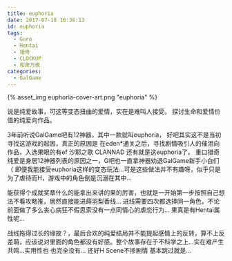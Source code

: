 ```yaml
---
title: euphoria
date: 2017-07-18 16:36:13
id: euphoria
tags:
  - Guro
  - Hentai
  - 猎奇
  - CLOCKUP
  - 和泉万夜
categories:
  - GalGame
---
```

{% asset_img euphoria-cover-art.png "euphoria" %}

说是纯爱故事，可这等变态扭曲的爱情，实在是难叫人接受。
探讨生命和爱情价值的纯爱向作品。
<!--more-->
3年前听说GalGame吧有12神器，其中一款就叫euphoria，
好吧其实这不是当初寻找这游戏的起因，真正的原因是 在eden*通关之后，寻找剧情吸引人的催泪向作品，入选果眼的有ef 沙耶之歌 CLANNAD 还有就是这euphoria了。
重口猎奇纯爱是身居12神器列表的原因之一，G吧也一直拿神器劝退GalGame新手小白们（
即便我能接受euphoria这样的变态玩法…可是这些做法并不有趣呀，似乎只是为了虐待而H，游戏中的角色倒是沉溺在其中…

能获得个成就奖章什么的能拿出来讲的果的厉害，也就是一开始第一步按照自己想法不看攻略推，居然直接能进蒔羽梨香线… 进线需要四次都选择同一角色，不论前面做了多么丧心病狂不假思索没有一点同情心的虐恋行为… 果真是有Hentai属性呢…

战线拖得过长的缘故？，最后合欢的纯爱结局并不能提起感情上的反转，算不上反差萌，应该说对里面的角色都没有好感。整个故事存在于不科学之上…实在难产生共鸣…实用性也 也完全没有… 还好H Scene不掺剧情 基本跳过就是…
